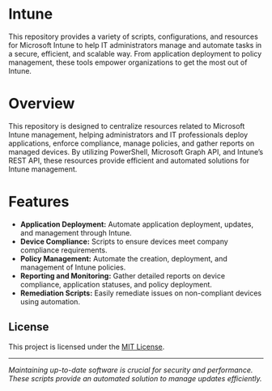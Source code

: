 # Intune
This repository provides a variety of scripts, configurations, and resources for Microsoft Intune to help IT administrators manage and automate tasks in a secure, efficient, and scalable way. From application deployment to policy management, these tools empower organizations to get the most out of Intune.

# Overview
This repository is designed to centralize resources related to Microsoft Intune management, helping administrators and IT professionals deploy applications, enforce compliance, manage policies, and gather reports on managed devices. By utilizing PowerShell, Microsoft Graph API, and Intune’s REST API, these resources provide efficient and automated solutions for Intune management.

# Features
- **Application Deployment:** Automate application deployment, updates, and management through Intune.
- **Device Compliance:** Scripts to ensure devices meet company compliance requirements.
- **Policy Management:** Automate the creation, deployment, and management of Intune policies.
- **Reporting and Monitoring:** Gather detailed reports on device compliance, application statuses, and policy deployment.
- **Remediation Scripts:** Easily remediate issues on non-compliant devices using automation.


## License

This project is licensed under the [MIT License](LICENSE).

---

*Maintaining up-to-date software is crucial for security and performance. These scripts provide an automated solution to manage updates efficiently.*

